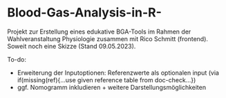 # Blood-Gas-Analysis-in-R-

Projekt zur Erstellung eines edukative BGA-Tools im Rahmen der Wahlveranstaltung Physiologie zusammen mit Rico Schmitt (frontend).
Soweit noch eine Skizze (Stand 09.05.2023).

To-do:

- Erweiterung der Inputoptionen: Referenzwerte als optionalen input (via if(missing(ref){...use given reference table from doc-check...})
- ggf. Nomogramm inkludieren + weitere Darstellungsmöglichkeiten
  

